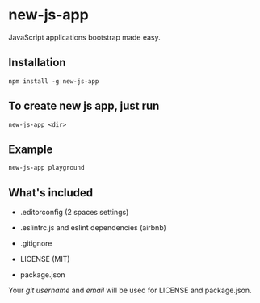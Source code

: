 # new-js-app

JavaScript applications bootstrap made easy.

## Installation

`npm install -g new-js-app`

## To create new js app, just run

`new-js-app <dir>`

## Example

`new-js-app playground`

## What's included

* .editorconfig (2 spaces settings)

* .eslintrc.js and eslint dependencies (airbnb)

* .gitignore

* LICENSE (MIT)

* package.json

Your *git username* and *email* will be used for LICENSE and package.json.
